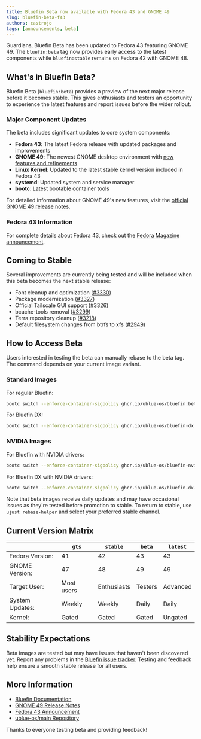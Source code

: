 ```yaml
---
title: Bluefin Beta now available with Fedora 43 and GNOME 49
slug: bluefin-beta-f43
authors: castrojo
tags: [announcements, beta]
---
```


Guardians, Bluefin Beta has been updated to Fedora 43 featuring GNOME 49. The `bluefin:beta` tag now provides early access to the latest components while `bluefin:stable` remains on Fedora 42 with GNOME 48.

## What's in Bluefin Beta?

Bluefin Beta (`bluefin:beta`) provides a preview of the next major release before it becomes stable. This gives enthusiasts and testers an opportunity to experience the latest features and report issues before the wider rollout.

### Major Component Updates

The beta includes significant updates to core system components:

- **Fedora 43**: The latest Fedora release with updated packages and improvements
- **GNOME 49**: The newest GNOME desktop environment with [new features and refinements](https://release.gnome.org/49/)
- **Linux Kernel**: Updated to the latest stable kernel version included in Fedora 43
- **systemd**: Updated system and service manager
- **bootc**: Latest bootable container tools

For detailed information about GNOME 49's new features, visit the [official GNOME 49 release notes](https://release.gnome.org/49/).

### Fedora 43 Information

For complete details about Fedora 43, check out the [Fedora Magazine announcement](https://fedoramagazine.org/announcing-fedora-43/).

## Coming to Stable

Several improvements are currently being tested and will be included when this beta becomes the next stable release:

- Font cleanup and optimization ([#3330](https://github.com/ublue-os/bluefin/pull/3330))
- Package modernization ([#3327](https://github.com/ublue-os/bluefin/pull/3327))
- Official Tailscale GUI support ([#3326](https://github.com/ublue-os/bluefin/pull/3326))
- bcache-tools removal ([#3299](https://github.com/ublue-os/bluefin/pull/3299))
- Terra repository cleanup ([#3218](https://github.com/ublue-os/bluefin/pull/3218))
- Default filesystem changes from btrfs to xfs ([#2949](https://github.com/ublue-os/bluefin/pull/2949))

## How to Access Beta

Users interested in testing the beta can manually rebase to the beta tag. The command depends on your current image variant.

### Standard Images

For regular Bluefin:
```bash
bootc switch --enforce-container-sigpolicy ghcr.io/ublue-os/bluefin:beta
```

For Bluefin DX:
```bash
bootc switch --enforce-container-sigpolicy ghcr.io/ublue-os/bluefin-dx:beta
```

### NVIDIA Images

For Bluefin with NVIDIA drivers:
```bash
bootc switch --enforce-container-sigpolicy ghcr.io/ublue-os/bluefin-nvidia-open:beta
```

For Bluefin DX with NVIDIA drivers:
```bash
bootc switch --enforce-container-sigpolicy ghcr.io/ublue-os/bluefin-dx-nvidia-open:beta
```

Note that beta images receive daily updates and may have occasional issues as they're tested before promotion to stable. To return to stable, use `ujust rebase-helper` and select your preferred stable channel.

## Current Version Matrix

|                      | `gts`     | `stable`   | `beta`     | `latest`   |
| -------------------- | --------- | ---------- | ---------- | ---------- |
| Fedora Version:      | 41        | 42         | 43         | 43         |
| GNOME Version:       | 47        | 48         | 49         | 49         |
| Target User:         | Most users| Enthusiasts| Testers    | Advanced   |
| System Updates:      | Weekly    | Weekly     | Daily      | Daily      |
| Kernel:              | Gated     | Gated      | Gated      | Ungated    |

## Stability Expectations

Beta images are tested but may have issues that haven't been discovered yet. Report any problems in the [Bluefin issue tracker](https://github.com/ublue-os/bluefin/issues). Testing and feedback help ensure a smooth stable release for all users.

## More Information

- [Bluefin Documentation](https://docs.projectbluefin.io/)
- [GNOME 49 Release Notes](https://release.gnome.org/49/)
- [Fedora 43 Announcement](https://fedoramagazine.org/announcing-fedora-43/)
- [ublue-os/main Repository](https://github.com/ublue-os/main)

Thanks to everyone testing beta and providing feedback!
